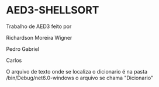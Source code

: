 # AED3-SHELLSORT

Trabalho de AED3 feito por

Richardson Moreira Wigner

Pedro Gabriel 

Carlos

O arquivo de texto onde se localiza o dicionario é na pasta /bin/Debug/net6.0-windows o arquivo se chama "Dicionario"
